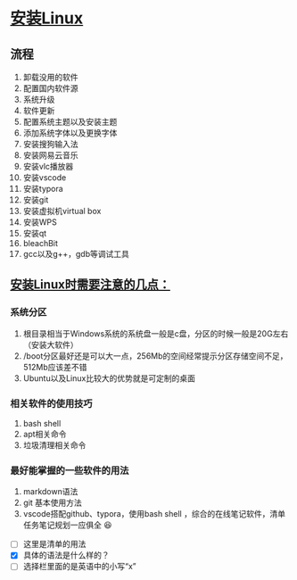# <u>安装Linux</u>

## 流程

1. 卸载没用的软件
2. 配置国内软件源
3. 系统升级
4. 软件更新
5. 配置系统主题以及安装主题
6. 添加系统字体以及更换字体
7. 安装搜狗输入法
8. 安装网易云音乐
9. 安装vlc播放器
10. 安装vscode
11. 安装typora
12. 安装git
13. 安装虚拟机virtual box
14. 安装WPS
15. 安装qt  
16. bleachBit
17. gcc以及g++，gdb等调试工具

## <u>安装Linux时需要注意的几点：</u>

### 系统分区

1. 根目录相当于Windows系统的系统盘一般是c盘，分区的时候一般是20G左右（安装大软件）
2. /boot分区最好还是可以大一点，256Mb的空间经常提示分区存储空间不足，512Mb应该差不错
3. Ubuntu以及Linux比较大的优势就是可定制的桌面

### 相关软件的使用技巧

1. bash shell
2. apt相关命令
3. 垃圾清理相关命令

### 最好能掌握的一些软件的用法

1. markdown语法
2. git 基本使用方法
3. vscode搭配github、typora，使用bash shell ，综合的在线笔记软件，清单任务笔记规划一应俱全  :satisfied:

* [ ] 这里是清单的用法
* [x] 具体的语法是什么样的？
* [ ] 选择栏里面的是英语中的小写“x”

